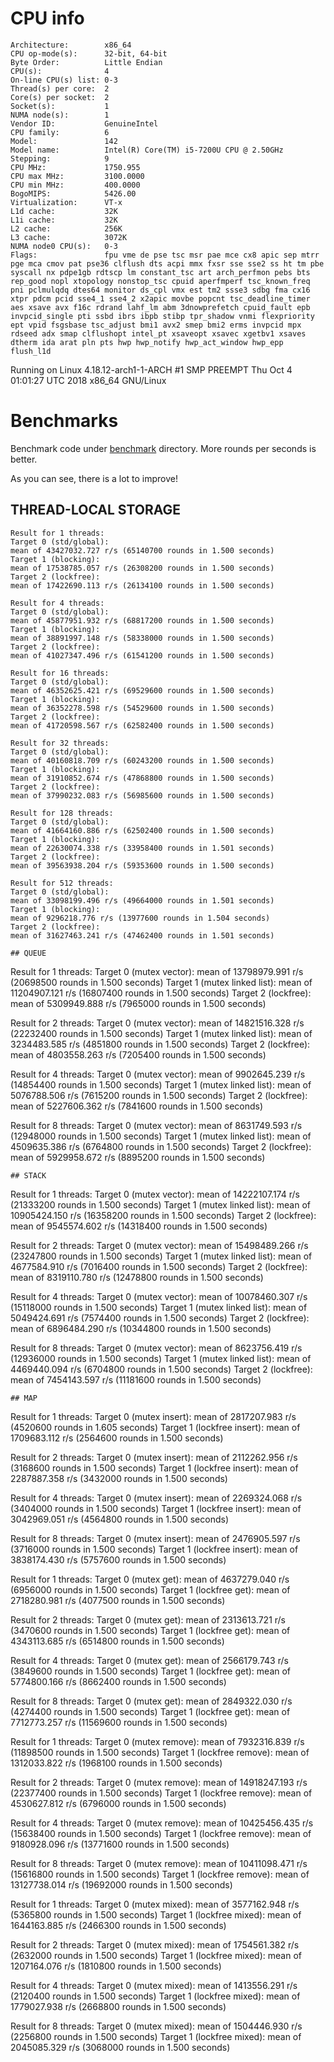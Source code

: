# CPU info
```
Architecture:        x86_64
CPU op-mode(s):      32-bit, 64-bit
Byte Order:          Little Endian
CPU(s):              4
On-line CPU(s) list: 0-3
Thread(s) per core:  2
Core(s) per socket:  2
Socket(s):           1
NUMA node(s):        1
Vendor ID:           GenuineIntel
CPU family:          6
Model:               142
Model name:          Intel(R) Core(TM) i5-7200U CPU @ 2.50GHz
Stepping:            9
CPU MHz:             1750.955
CPU max MHz:         3100.0000
CPU min MHz:         400.0000
BogoMIPS:            5426.00
Virtualization:      VT-x
L1d cache:           32K
L1i cache:           32K
L2 cache:            256K
L3 cache:            3072K
NUMA node0 CPU(s):   0-3
Flags:               fpu vme de pse tsc msr pae mce cx8 apic sep mtrr pge mca cmov pat pse36 clflush dts acpi mmx fxsr sse sse2 ss ht tm pbe syscall nx pdpe1gb rdtscp lm constant_tsc art arch_perfmon pebs bts rep_good nopl xtopology nonstop_tsc cpuid aperfmperf tsc_known_freq pni pclmulqdq dtes64 monitor ds_cpl vmx est tm2 ssse3 sdbg fma cx16 xtpr pdcm pcid sse4_1 sse4_2 x2apic movbe popcnt tsc_deadline_timer aes xsave avx f16c rdrand lahf_lm abm 3dnowprefetch cpuid_fault epb invpcid_single pti ssbd ibrs ibpb stibp tpr_shadow vnmi flexpriority ept vpid fsgsbase tsc_adjust bmi1 avx2 smep bmi2 erms invpcid mpx rdseed adx smap clflushopt intel_pt xsaveopt xsavec xgetbv1 xsaves dtherm ida arat pln pts hwp hwp_notify hwp_act_window hwp_epp flush_l1d
```
Running on Linux 4.18.12-arch1-1-ARCH #1 SMP PREEMPT Thu Oct 4 01:01:27 UTC 2018 x86_64 GNU/Linux

# Benchmarks
Benchmark code under [benchmark](benchmark) directory.
More rounds per seconds is better.

As you can see, there is a lot to improve!


## THREAD-LOCAL STORAGE
```
Result for 1 threads:
Target 0 (std/global):
mean of 43427032.727 r/s (65140700 rounds in 1.500 seconds)
Target 1 (blocking):
mean of 17538785.057 r/s (26308200 rounds in 1.500 seconds)
Target 2 (lockfree):
mean of 17422690.113 r/s (26134100 rounds in 1.500 seconds)

Result for 4 threads:
Target 0 (std/global):
mean of 45877951.932 r/s (68817200 rounds in 1.500 seconds)
Target 1 (blocking):
mean of 38891997.148 r/s (58338000 rounds in 1.500 seconds)
Target 2 (lockfree):
mean of 41027347.496 r/s (61541200 rounds in 1.500 seconds)

Result for 16 threads:
Target 0 (std/global):
mean of 46352625.421 r/s (69529600 rounds in 1.500 seconds)
Target 1 (blocking):
mean of 36352278.598 r/s (54529600 rounds in 1.500 seconds)
Target 2 (lockfree):
mean of 41720598.567 r/s (62582400 rounds in 1.500 seconds)

Result for 32 threads:
Target 0 (std/global):
mean of 40160818.709 r/s (60243200 rounds in 1.500 seconds)
Target 1 (blocking):
mean of 31910852.674 r/s (47868800 rounds in 1.500 seconds)
Target 2 (lockfree):
mean of 37990232.083 r/s (56985600 rounds in 1.500 seconds)

Result for 128 threads:
Target 0 (std/global):
mean of 41664160.886 r/s (62502400 rounds in 1.500 seconds)
Target 1 (blocking):
mean of 22630074.338 r/s (33958400 rounds in 1.501 seconds)
Target 2 (lockfree):
mean of 39563938.204 r/s (59353600 rounds in 1.500 seconds)

Result for 512 threads:
Target 0 (std/global):
mean of 33098199.496 r/s (49664000 rounds in 1.501 seconds)
Target 1 (blocking):
mean of 9296218.776 r/s (13977600 rounds in 1.504 seconds)
Target 2 (lockfree):
mean of 31627463.241 r/s (47462400 rounds in 1.501 seconds)

## QUEUE
```
Result for 1 threads:
Target 0 (mutex vector):
mean of 13798979.991 r/s (20698500 rounds in 1.500 seconds)
Target 1 (mutex linked list):
mean of 11204907.121 r/s (16807400 rounds in 1.500 seconds)
Target 2 (lockfree):
mean of 5309949.888 r/s (7965000 rounds in 1.500 seconds)

Result for 2 threads:
Target 0 (mutex vector):
mean of 14821516.328 r/s (22232400 rounds in 1.500 seconds)
Target 1 (mutex linked list):
mean of 3234483.585 r/s (4851800 rounds in 1.500 seconds)
Target 2 (lockfree):
mean of 4803558.263 r/s (7205400 rounds in 1.500 seconds)

Result for 4 threads:
Target 0 (mutex vector):
mean of 9902645.239 r/s (14854400 rounds in 1.500 seconds)
Target 1 (mutex linked list):
mean of 5076788.506 r/s (7615200 rounds in 1.500 seconds)
Target 2 (lockfree):
mean of 5227606.362 r/s (7841600 rounds in 1.500 seconds)

Result for 8 threads:
Target 0 (mutex vector):
mean of 8631749.593 r/s (12948000 rounds in 1.500 seconds)
Target 1 (mutex linked list):
mean of 4509635.386 r/s (6764800 rounds in 1.500 seconds)
Target 2 (lockfree):
mean of 5929958.672 r/s (8895200 rounds in 1.500 seconds)

```
## STACK
```
Result for 1 threads:
Target 0 (mutex vector):
mean of 14222107.174 r/s (21333200 rounds in 1.500 seconds)
Target 1 (mutex linked list):
mean of 10905424.150 r/s (16358200 rounds in 1.500 seconds)
Target 2 (lockfree):
mean of 9545574.602 r/s (14318400 rounds in 1.500 seconds)

Result for 2 threads:
Target 0 (mutex vector):
mean of 15498489.266 r/s (23247800 rounds in 1.500 seconds)
Target 1 (mutex linked list):
mean of 4677584.910 r/s (7016400 rounds in 1.500 seconds)
Target 2 (lockfree):
mean of 8319110.780 r/s (12478800 rounds in 1.500 seconds)

Result for 4 threads:
Target 0 (mutex vector):
mean of 10078460.307 r/s (15118000 rounds in 1.500 seconds)
Target 1 (mutex linked list):
mean of 5049424.691 r/s (7574400 rounds in 1.500 seconds)
Target 2 (lockfree):
mean of 6896484.290 r/s (10344800 rounds in 1.500 seconds)

Result for 8 threads:
Target 0 (mutex vector):
mean of 8623756.419 r/s (12936000 rounds in 1.500 seconds)
Target 1 (mutex linked list):
mean of 4469440.094 r/s (6704800 rounds in 1.500 seconds)
Target 2 (lockfree):
mean of 7454143.597 r/s (11181600 rounds in 1.500 seconds)

```
## MAP
```
Result for 1 threads:
Target 0 (mutex insert):
mean of 2817207.983 r/s (4520600 rounds in 1.605 seconds)
Target 1 (lockfree insert):
mean of 1709683.112 r/s (2564600 rounds in 1.500 seconds)

Result for 2 threads:
Target 0 (mutex insert):
mean of 2112262.956 r/s (3168600 rounds in 1.500 seconds)
Target 1 (lockfree insert):
mean of 2287887.358 r/s (3432000 rounds in 1.500 seconds)

Result for 4 threads:
Target 0 (mutex insert):
mean of 2269324.068 r/s (3404000 rounds in 1.500 seconds)
Target 1 (lockfree insert):
mean of 3042969.051 r/s (4564800 rounds in 1.500 seconds)

Result for 8 threads:
Target 0 (mutex insert):
mean of 2476905.597 r/s (3716000 rounds in 1.500 seconds)
Target 1 (lockfree insert):
mean of 3838174.430 r/s (5757600 rounds in 1.500 seconds)

Result for 1 threads:
Target 0 (mutex get):
mean of 4637279.040 r/s (6956000 rounds in 1.500 seconds)
Target 1 (lockfree get):
mean of 2718280.981 r/s (4077500 rounds in 1.500 seconds)

Result for 2 threads:
Target 0 (mutex get):
mean of 2313613.721 r/s (3470600 rounds in 1.500 seconds)
Target 1 (lockfree get):
mean of 4343113.685 r/s (6514800 rounds in 1.500 seconds)

Result for 4 threads:
Target 0 (mutex get):
mean of 2566179.743 r/s (3849600 rounds in 1.500 seconds)
Target 1 (lockfree get):
mean of 5774800.166 r/s (8662400 rounds in 1.500 seconds)

Result for 8 threads:
Target 0 (mutex get):
mean of 2849322.030 r/s (4274400 rounds in 1.500 seconds)
Target 1 (lockfree get):
mean of 7712773.257 r/s (11569600 rounds in 1.500 seconds)

Result for 1 threads:
Target 0 (mutex remove):
mean of 7932316.839 r/s (11898500 rounds in 1.500 seconds)
Target 1 (lockfree remove):
mean of 1312033.822 r/s (1968100 rounds in 1.500 seconds)

Result for 2 threads:
Target 0 (mutex remove):
mean of 14918247.193 r/s (22377400 rounds in 1.500 seconds)
Target 1 (lockfree remove):
mean of 4530627.812 r/s (6796000 rounds in 1.500 seconds)

Result for 4 threads:
Target 0 (mutex remove):
mean of 10425456.435 r/s (15638400 rounds in 1.500 seconds)
Target 1 (lockfree remove):
mean of 9180928.096 r/s (13771600 rounds in 1.500 seconds)

Result for 8 threads:
Target 0 (mutex remove):
mean of 10411098.471 r/s (15616800 rounds in 1.500 seconds)
Target 1 (lockfree remove):
mean of 13127738.014 r/s (19692000 rounds in 1.500 seconds)

Result for 1 threads:
Target 0 (mutex mixed):
mean of 3577162.948 r/s (5365800 rounds in 1.500 seconds)
Target 1 (lockfree mixed):
mean of 1644163.885 r/s (2466300 rounds in 1.500 seconds)

Result for 2 threads:
Target 0 (mutex mixed):
mean of 1754561.382 r/s (2632000 rounds in 1.500 seconds)
Target 1 (lockfree mixed):
mean of 1207164.076 r/s (1810800 rounds in 1.500 seconds)

Result for 4 threads:
Target 0 (mutex mixed):
mean of 1413556.291 r/s (2120400 rounds in 1.500 seconds)
Target 1 (lockfree mixed):
mean of 1779027.938 r/s (2668800 rounds in 1.500 seconds)

Result for 8 threads:
Target 0 (mutex mixed):
mean of 1504446.930 r/s (2256800 rounds in 1.500 seconds)
Target 1 (lockfree mixed):
mean of 2045085.329 r/s (3068000 rounds in 1.500 seconds)

```
